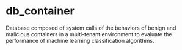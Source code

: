 # db_container
Database composed of system calls of the behaviors of benign and malicious containers in a multi-tenant environment to evaluate the performance of machine learning classification algorithms.
